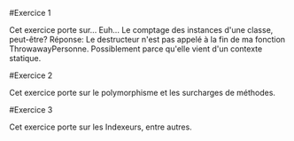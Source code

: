 #Exercice 1

Cet exercice porte sur... Euh... Le comptage des instances d'une classe, peut-être?
Réponse: Le destructeur n'est pas appelé à la fin de ma fonction ThrowawayPersonne. Possiblement parce qu'elle vient d'un contexte statique.

#Exercice 2

Cet exercice porte sur le polymorphisme et les surcharges de méthodes.

#Exercice 3

Cet exercice porte sur les Indexeurs, entre autres.